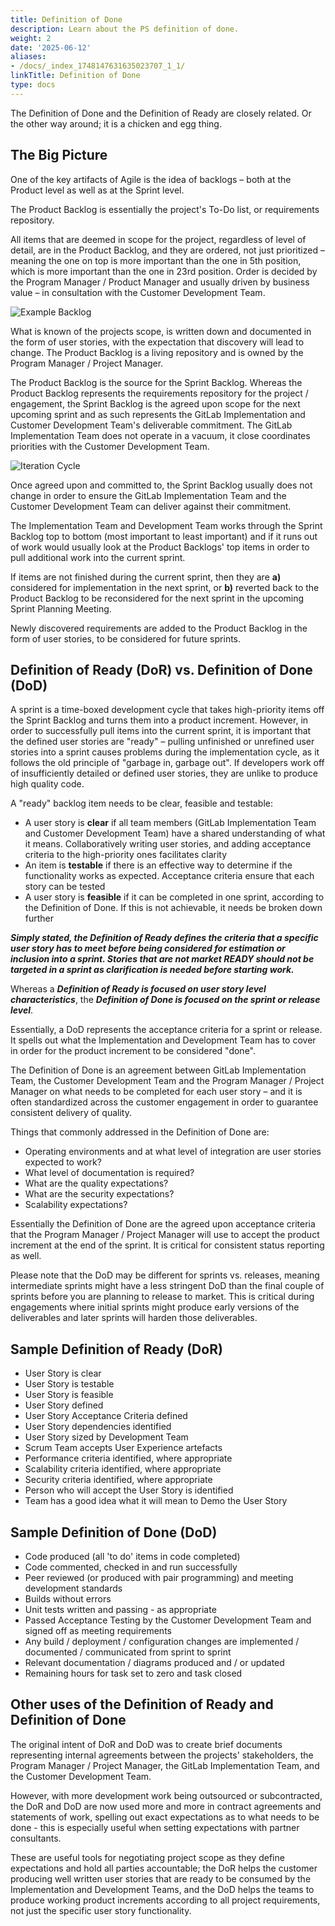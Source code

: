 ```yaml
---
title: Definition of Done
description: Learn about the PS definition of done.
weight: 2
date: '2025-06-12'
aliases:
- /docs/_index_1748147631635023707_1_1/
linkTitle: Definition of Done
type: docs
---
```


The Definition of Done and the Definition of Ready are closely related. Or the other way around; it is a chicken and egg thing.

## The Big Picture

One of the key artifacts of Agile is the idea of backlogs – both at the Product level as well as at the Sprint level.

The Product Backlog is essentially the project's To-Do list, or requirements repository.

All items that are deemed in scope for the project, regardless of level of detail, are in the Product Backlog, and they are ordered, not just prioritized – meaning the one on top is more important than the one in 5th position, which is more important than the one in 23rd position. Order is decided by the Program Manager / Product Manager and usually driven by business value – in consultation with the Customer Development Team.

![Example Backlog](/images/customer-success/professional-services-engineering/professional-services-delivery-methodology/definition-of-done/Backlog.png)

What is known of the projects scope, is written down and documented in the form of user stories, with the expectation that discovery will lead to change. The Product Backlog is a living repository and is owned by the Program Manager / Project Manager.

The Product Backlog is the source for the Sprint Backlog. Whereas the Product Backlog represents the requirements repository for the project / engagement, the Sprint Backlog is the agreed upon scope for the next upcoming sprint and as such represents the GitLab Implementation and Customer Development Team's deliverable commitment. The GitLab Implementation Team does not operate in a vacuum, it close coordinates priorities with the Customer Development Team.

![Iteration Cycle](/images/customer-success/professional-services-engineering/professional-services-delivery-methodology/definition-of-done/IterationCycle.jpg)

Once agreed upon and committed to, the Sprint Backlog usually does not change in order to ensure the GitLab Implementation Team and the Customer Development Team can deliver against their commitment.

The Implementation Team and Development Team works through the Sprint Backlog top to bottom (most important to least important) and if it runs out of work would usually look at the Product Backlogs' top items in order to pull additional work into the current sprint.

If items are not finished during the current sprint, then they are **a)** considered for implementation in the next sprint, or **b)** reverted back to the Product Backlog to be reconsidered for the next sprint in the upcoming Sprint Planning Meeting.

Newly discovered requirements are added to the Product Backlog in the form of user stories, to be considered for future sprints.

## Definition of Ready (DoR) vs. Definition of Done (DoD)

A sprint is a time-boxed development cycle that takes high-priority items off the Sprint Backlog and turns them into a product increment. However, in order to successfully pull items into the current sprint, it is important that the defined user stories are "ready" – pulling unfinished or unrefined user stories into a sprint causes problems during the implementation cycle, as it follows the old principle of "garbage in, garbage out". If developers work off of insufficiently detailed or defined user stories, they are unlike to produce high quality code.

A "ready" backlog item needs to be clear, feasible and testable:

* A user story is **clear** if all team members (GitLab Implementation Team and Customer Development Team) have a shared understanding of what it means. Collaboratively writing user stories, and adding acceptance criteria to the high-priority ones facilitates clarity
* An item is **testable** if there is an effective way to determine if the functionality works as expected. Acceptance criteria ensure that each story can be tested
* A user story is **feasible** if it can be completed in one sprint, according to the Definition of Done. If this is not achievable, it needs be broken down further

**_Simply stated, the Definition of Ready defines the criteria that a specific user story has to meet before being considered for estimation or inclusion into a sprint. Stories that are not market READY should not be targeted in a sprint as clarification is needed before starting work._**

Whereas a **_Definition of Ready is focused on user story level characteristics_**, the **_Definition of Done is focused on the sprint or release level_**.

Essentially, a DoD represents the acceptance criteria for a sprint or release. It spells out what the Implementation and Development Team has to cover in order for the product increment to be considered "done".

The Definition of Done is an agreement between GitLab Implementation Team, the Customer Development Team and the Program Manager / Project Manager on what needs to be completed for each user story – and it is often standardized across the customer engagement in order to guarantee consistent delivery of quality.

Things that commonly addressed in the Definition of Done are:

* Operating environments and at what level of integration are user stories expected to work?
* What level of documentation is required?
* What are the quality expectations?
* What are the security expectations?
* Scalability expectations?

Essentially the Definition of Done are the agreed upon acceptance criteria that the Program Manager / Project Manager will use to accept the product increment at the end of the sprint. It is critical for consistent status reporting as well.

Please note that the DoD may be different for sprints vs. releases, meaning intermediate sprints might have a less stringent DoD than the final couple of sprints before you are planning to release to market. This is critical during engagements where initial sprints might produce early versions of the deliverables and later sprints will harden those deliverables.

## Sample Definition of Ready (DoR)

* User Story is clear
* User Story is testable
* User Story is feasible
* User Story defined
* User Story Acceptance Criteria defined
* User Story dependencies identified
* User Story sized by Development Team
* Scrum Team accepts User Experience artefacts
* Performance criteria identified, where appropriate
* Scalability criteria identified, where appropriate
* Security criteria identified, where appropriate
* Person who will accept the User Story is identified
* Team has a good idea what it will mean to Demo the User Story

## Sample Definition of Done (DoD)

* Code produced (all 'to do' items in code completed)
* Code commented, checked in and run successfully
* Peer reviewed (or produced with pair programming) and meeting development standards
* Builds without errors
* Unit tests written and passing - as appropriate
* Passed Acceptance Testing by the Customer Development Team and signed off as meeting requirements
* Any build / deployment / configuration changes are implemented / documented / communicated from sprint to sprint
* Relevant documentation / diagrams produced and / or updated
* Remaining hours for task set to zero and task closed

## Other uses of the Definition of Ready and Definition of Done

The original intent of DoR and DoD was to create brief documents representing internal agreements between the projects' stakeholders, the Program Manager / Project Manager, the GitLab Implementation Team, and the Customer Development Team.

However, with more development work being outsourced or subcontracted, the DoR and DoD are now used more and more in contract agreements and statements of work, spelling out exact expectations as to what needs to be done - this is especially useful when setting expectations with partner consultants.

These are useful tools for negotiating project scope as they define expectations and hold all parties accountable; the DoR helps the customer producing well written user stories that are ready to be consumed by the Implementation and Development Teams, and the DoD helps the teams to produce working product increments according to all project requirements, not just the specific user story functionality.
